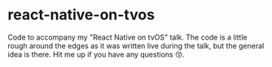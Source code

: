 # react-native-on-tvos
Code to accompany my "React Native on tvOS" talk. The code is a little rough around the edges as it was written live during the talk, but the general idea is there. Hit me up if you have any questions 😚.
